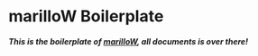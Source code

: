 # marilloW Boilerplate

##### This is the boilerplate of [marilloW](https://github.com/qinbushou/qinbushou.github.io), all documents is over there!